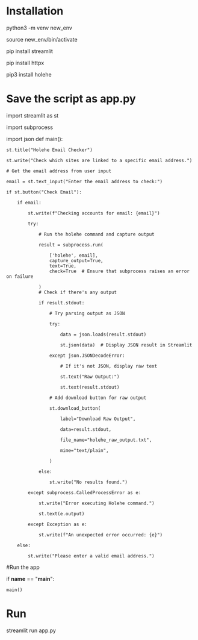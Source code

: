# Installation
python3 -m venv new_env

source new_env/bin/activate

pip install streamlit

pip install httpx

pip3 install holehe

# Save the script as app.py

import streamlit as st

import subprocess

import json
def main():

    st.title("Holehe Email Checker")
    
    st.write("Check which sites are linked to a specific email address.")
    
    # Get the email address from user input
    
    email = st.text_input("Enter the email address to check:")
    
    if st.button("Check Email"):
    
        if email:
        
            st.write(f"Checking accounts for email: {email}")
            
            try:
            
                # Run the holehe command and capture output
                
                result = subprocess.run(
                
                    ['holehe', email],
                    capture_output=True,
                    text=True,
                    check=True  # Ensure that subprocess raises an error on failure
                    
                )
                # Check if there's any output
                
                if result.stdout:
                
                    # Try parsing output as JSON
                    
                    try:
                    
                        data = json.loads(result.stdout)
                        
                        st.json(data)  # Display JSON result in Streamlit
                        
                    except json.JSONDecodeError:
                    
                        # If it's not JSON, display raw text
                        
                        st.text("Raw Output:")
                        
                        st.text(result.stdout)
                        
                    # Add download button for raw output
                    
                    st.download_button(
                    
                        label="Download Raw Output",
                        
                        data=result.stdout,
                        
                        file_name="holehe_raw_output.txt",
                        
                        mime="text/plain",
                        
                    )
                    
                else:
                
                    st.write("No results found.")
                    
            except subprocess.CalledProcessError as e:
            
                st.write("Error executing Holehe command.")
                
                st.text(e.output)
                
            except Exception as e:
            
                st.write(f"An unexpected error occurred: {e}")
                
        else:
        
            st.write("Please enter a valid email address.")
#Run the app

if __name__ == "__main__":

    main()

# Run
streamlit run app.py
